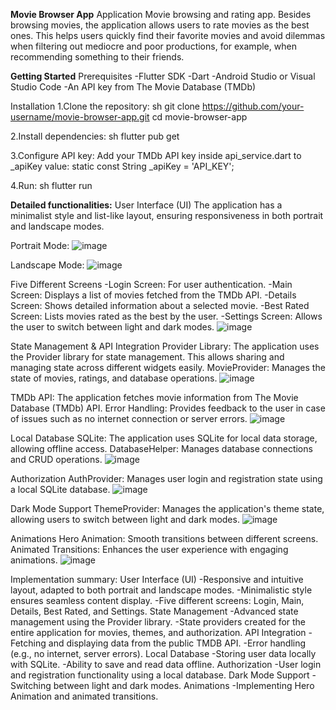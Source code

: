 **Movie Browser App**
Application
Movie browsing and rating app. Besides browsing movies, the application allows users to rate movies as the best ones. This helps users quickly find their favorite movies and avoid dilemmas when filtering out mediocre and poor productions, for example, when recommending something to their friends.


**Getting Started**
Prerequisites
-Flutter SDK
-Dart
-Android Studio or Visual Studio Code
-An API key from The Movie Database (TMDb)

Installation
1.Clone the repository:
sh
git clone https://github.com/your-username/movie-browser-app.git
cd movie-browser-app

2.Install dependencies:
sh
flutter pub get

3.Configure API key:
Add your TMDb API key inside api_service.dart to _apiKey value:
static const String _apiKey = 'API_KEY';

4.Run:
sh
flutter run

**Detailed functionalities:**
User Interface (UI)
The application has a minimalist style and list-like layout, ensuring responsiveness in both portrait and landscape modes.

Portrait Mode:
![image](https://github.com/user-attachments/assets/07ea5071-612c-412a-8183-2b0b4838e19c)

Landscape Mode:
![image](https://github.com/user-attachments/assets/26410cba-4229-4a32-af68-7fe47f215fec)


Five Different Screens
-Login Screen: For user authentication.
-Main Screen: Displays a list of movies fetched from the TMDb API.
-Details Screen: Shows detailed information about a selected movie.
-Best Rated Screen: Lists movies rated as the best by the user.
-Settings Screen: Allows the user to switch between light and dark modes.
![image](https://github.com/user-attachments/assets/56e4ea6c-f293-4952-bcec-c4e59d109b2e)

State Management & API Integration
Provider Library: The application uses the Provider library for state management. This allows sharing and managing state across different widgets easily.
MovieProvider: Manages the state of movies, ratings, and database operations.
![image](https://github.com/user-attachments/assets/15bd3f38-48d6-4da4-94c6-27b07463826f)

TMDb API: The application fetches movie information from The Movie Database (TMDb) API.
Error Handling: Provides feedback to the user in case of issues such as no internet connection or server errors.
![image](https://github.com/user-attachments/assets/6d6c5d92-ec22-4da9-95dc-600d6c3d4ca3)


Local Database
SQLite: The application uses SQLite for local data storage, allowing offline access.
DatabaseHelper: Manages database connections and CRUD operations.
![image](https://github.com/user-attachments/assets/be91ea5b-d753-4958-943d-4dfb50f0964a)

Authorization
AuthProvider: Manages user login and registration state using a local SQLite database.
![image](https://github.com/user-attachments/assets/cc205ee4-b8ca-4845-999e-238bd375d91e)


Dark Mode Support
ThemeProvider: Manages the application's theme state, allowing users to switch between light and dark modes.
![image](https://github.com/user-attachments/assets/9492343e-c665-45a7-a38a-6db55848a120)


Animations
Hero Animation: Smooth transitions between different screens.
Animated Transitions: Enhances the user experience with engaging animations.
![image](https://github.com/user-attachments/assets/a133cbd6-131f-4550-bbb2-680ec310eb02)


Implementation summary:
User Interface (UI)
-Responsive and intuitive layout, adapted to both portrait and landscape modes.
-Minimalistic style ensures seamless content display.
-Five different screens: Login, Main, Details, Best Rated, and Settings.
State Management
-Advanced state management using the Provider library.
-State providers created for the entire application for movies, themes, and authorization.
API Integration
-Fetching and displaying data from the public TMDB API.
-Error handling (e.g., no internet, server errors).
Local Database
-Storing user data locally with SQLite.
-Ability to save and read data offline.
Authorization
-User login and registration functionality using a local database.
Dark Mode Support
-Switching between light and dark modes.
Animations
-Implementing Hero Animation and animated transitions.
